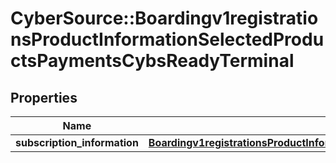 # CyberSource::Boardingv1registrationsProductInformationSelectedProductsPaymentsCybsReadyTerminal

## Properties
Name | Type | Description | Notes
------------ | ------------- | ------------- | -------------
**subscription_information** | [**Boardingv1registrationsProductInformationSelectedProductsPaymentsCardPresentConnectSubscriptionInformation**](Boardingv1registrationsProductInformationSelectedProductsPaymentsCardPresentConnectSubscriptionInformation.md) |  | [optional] 


